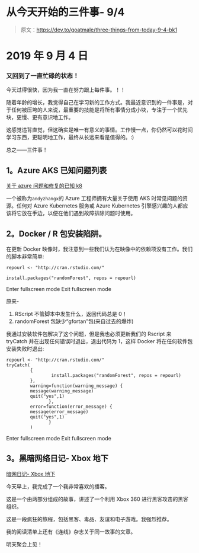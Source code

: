 # 从今天开始的三件事- 9/4

> 原文：<https://dev.to/goatmale/three-things-from-today-9-4-bk1>

# 2019 年 9 月 4 日

### 又回到了一直忙碌的状态！

今天过得很快，因为我一直在努力跟上每件事。！！

随着年龄的增长，我觉得自己在学习新的工作方式。我最近意识到的一件事是，对于任何被压垮的人来说，最重要的技能是将所有事情分成小块，专注于一个优先块，更慢、更有意识地工作。

这感觉违背直觉，但这确实是唯一有意义的事情。工作慢一点，你仍然可以花时间学习东西，更聪明地工作，最终从长远来看是值得的。:)

总之——三件事！

## 1。Azure AKS 已知问题列表

[关于 azure 问题和修复的已知 k8](https://github.com/andyzhangx/demo/tree/master/issues)

一个被称为`andyzhangx`的 Azure 工程师拥有大量关于使用 AKS 时常见问题的资源。任何对 Azure Kubernetes 服务或 Azure Kubernetes 引擎感兴趣的人都应该将它放在手边，以便在他们遇到故障排除问题时使用。

## 2。Docker / R 包安装陷阱。

在更新 Docker 映像时，我注意到一些我们认为在映像中的依赖项没有工作。我们的脚本非常简单:

```
repourl <- "http://cran.rstudio.com/"

install.packages("randomForest", repos = repourl) 
```

Enter fullscreen mode Exit fullscreen mode

原来-

1.  RScript 不管脚本中发生什么，返回代码总是 0！
2.  randomForest 包缺少“gfortan”包(来自过去的爆炸)

我通过安装软件包解决了这个问题，但是我也必须更新我们的 Rscript 来 tryCatch 并在出现任何错误时退出，退出代码为 1，这样 Docker 将在任何软件包安装失败时退出:

```
repourl <- "http://cran.rstudio.com/"
tryCatch(
         {
                 install.packages("randomForest", repos = repourl)
         },
         warning=function(warning_message) {
         message(warning_message)
         quit("yes",1)
                },
         error=function(error_message) {
         message(error_message)
         quit("yes",1)
                }
         ) 
```

Enter fullscreen mode Exit fullscreen mode

## 3。黑暗网络日记- Xbox 地下

[暗网日记- Xbox 地下](https://darknetdiaries.com/episode/45/)

今天早上，我完成了一个我非常喜欢的播客。

这是一个由两部分组成的故事，讲述了一个利用 Xbox 360 进行黑客攻击的黑客组织。

这是一段疯狂的旅程，包括黑客、毒品、友谊和电子游戏。我强烈推荐。

我的阅读清单上还有《连线》杂志关于同一故事的文章。

明天聚会上见！